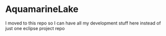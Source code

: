# AquamarineLake
I moved to this repo so I can have all my development stuff here instead of just one eclipse project repo
